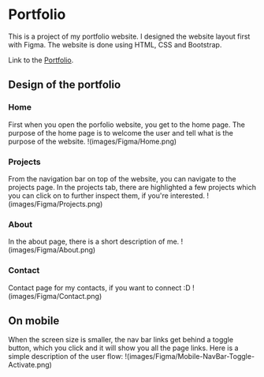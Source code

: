 # Portfolio

This is a project of my portfolio website.
I designed the website layout first with Figma. The website is done using HTML, CSS and Bootstrap.

Link to the [Portfolio](https://vanessadonkor.github.io/portfolio/).


## Design of the portfolio

### Home
First when you open the porfolio website, you get to the home page.
The purpose of the home page is to welcome the user and tell what is the purpose of the website.
!(images/Figma/Home.png)



### Projects
From the navigation bar on top of the website, you can navigate to the projects page.
In the projects tab, there are highlighted a few projects which you can click on to further inspect them, if you're interested.
!(images/Figma/Projects.png)

### About
In the about page, there is a short description of me.
!(images/Figma/About.png)

### Contact
Contact page for my contacts, if you want to connect :D
!(images/Figma/Contact.png)


## On mobile
When the screen size is smaller, the nav bar links get behind a toggle button, which you click and it will show you all the page links.
Here is a simple description of the user flow:
!(images/Figma/Mobile-NavBar-Toggle-Activate.png)



